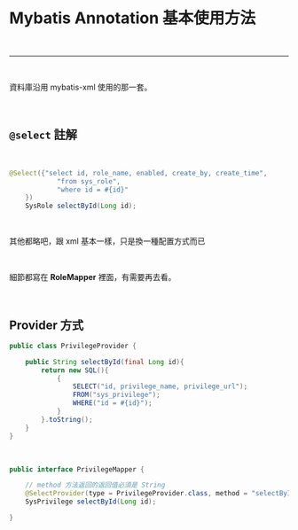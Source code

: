 # Mybatis Annotation 基本使用方法

<br>

---

<br>

資料庫沿用 mybatis-xml 使用的那一套。

<br>

## `@select` 註解

<br>

```java
@Select({"select id, role_name, enabled, create_by, create_time", 
            "from sys_role",
            "where id = #{id}"
    })
    SysRole selectById(Long id);
```

<br>

其他都略吧，跟 xml 基本一樣，只是換一種配置方式而已

<br>

細節都寫在 __RoleMapper__ 裡面，有需要再去看。

<br>

## Provider 方式

```java
public class PrivilegeProvider {

    public String selectById(final Long id){
        return new SQL(){
            {
                SELECT("id, privilege_name, privilege_url");
                FROM("sys_privilege");
                WHERE("id = #{id}");
            }
        }.toString();
    }
}
```

<br>

```java
public interface PrivilegeMapper {

    // method 方法返回的返回值必須是 String
    @SelectProvider(type = PrivilegeProvider.class, method = "selectById")
    SysPrivilege selectById(Long id);

}
```

